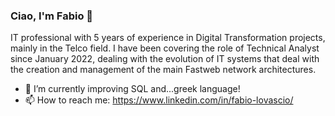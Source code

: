 ### Ciao, I'm Fabio 👋

IT professional with 5 years of experience in Digital Transformation projects, mainly in the Telco field. I have been covering the role of Technical Analyst since January 2022, dealing with the evolution of IT systems that deal with the creation and management of the main Fastweb network architectures.


- 🌱 I’m currently improving SQL and...greek language!
- 📫 How to reach me: https://www.linkedin.com/in/fabio-lovascio/


